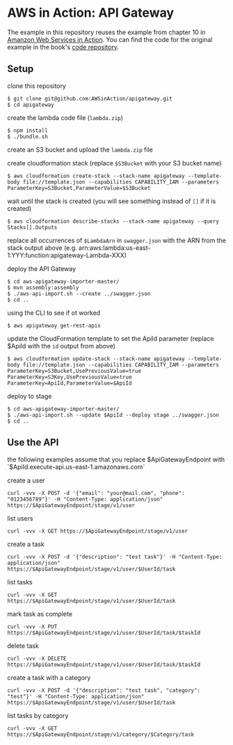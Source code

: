 # AWS in Action: API Gateway

The example in this repository reuses the example from chapter 10 in [Amanzon Web Services in Action](https://www.manning.com/books/amazon-web-services-in-action). You can find the code for the original example in the book's [code repository](https://github.com/AWSinAction/code/tree/master/chapter10).

## Setup

clone this repository

```
$ git clone git@github.com:AWSinAction/apigateway.git
$ cd apigateway
```

create the lambda code file (`lambda.zip`)

```
$ npm install
$ ./bundle.sh
```

create an S3 bucket and upload the `lambda.zip` file 

create cloudformation stack (replace `$S3Bucket` with your S3 bucket name)

```
$ aws cloudformation create-stack --stack-name apigateway --template-body file://template.json --capabilities CAPABILITY_IAM --parameters ParameterKey=S3Bucket,ParameterValue=$S3Bucket
```

wait until the stack is created (you will see something instead of `[]` if it is created)

```
$ aws cloudformation describe-stacks --stack-name apigateway --query Stacks[].Outputs
```

replace all occurrences of `$LambdaArn` in `swagger.json` with the ARN from the stack output above (e.g. arn:aws:lambda:us-east-1:YYY:function:apigateway-Lambda-XXX)

deploy the API Gateway

```
$ cd aws-apigateway-importer-master/
$ mvn assembly:assembly
$ ./aws-api-import.sh --create ../swagger.json
$ cd ..
```

using the CLI to see if ot worked

```
$ aws apigateway get-rest-apis
```

update the CloudFormation template to set the ApiId parameter (replace $ApiId with the `id` output from above)

```
$ aws cloudformation update-stack --stack-name apigateway --template-body file://template.json --capabilities CAPABILITY_IAM --parameters ParameterKey=S3Bucket,UsePreviousValue=true ParameterKey=S3Key,UsePreviousValue=true ParameterKey=ApiId,ParameterValue=$ApiId
```

deploy to stage

```
$ cd aws-apigateway-importer-master/
$ ./aws-api-import.sh --update $ApiId --deploy stage ../swagger.json
$ cd ..
```

## Use the API

the following examples assume that you replace $ApiGatewayEndpoint with `$ApiId.execute-api.us-east-1.amazonaws.com`

create a user

```
curl -vvv -X POST -d '{"email": "your@mail.com", "phone": "0123456789"}' -H "Content-Type: application/json" https://$ApiGatewayEndpoint/stage/v1/user
```

list users

```
curl -vvv -X GET https://$ApiGatewayEndpoint/stage/v1/user
```

create a task

```
curl -vvv -X POST -d '{"description": "test task"}' -H "Content-Type: application/json" https://$ApiGatewayEndpoint/stage/v1/user/$UserId/task
```

list tasks

```
curl -vvv -X GET https://$ApiGatewayEndpoint/stage/v1/user/$UserId/task
```

mark task as complete

```
curl -vvv -X PUT https://$ApiGatewayEndpoint/stage/v1/user/$UserId/task/$taskId
```

delete task

```
curl -vvv -X DELETE https://$ApiGatewayEndpoint/stage/v1/user/$UserId/task/$taskId
```

create a task with a category

```
curl -vvv -X POST -d '{"description": "test task", "category": "test"}' -H "Content-Type: application/json" https://$ApiGatewayEndpoint/stage/v1/user/$UserId/task

```
list tasks by category

```
curl -vvv -X GET https://$ApiGatewayEndpoint/stage/v1/category/$Category/task
```

